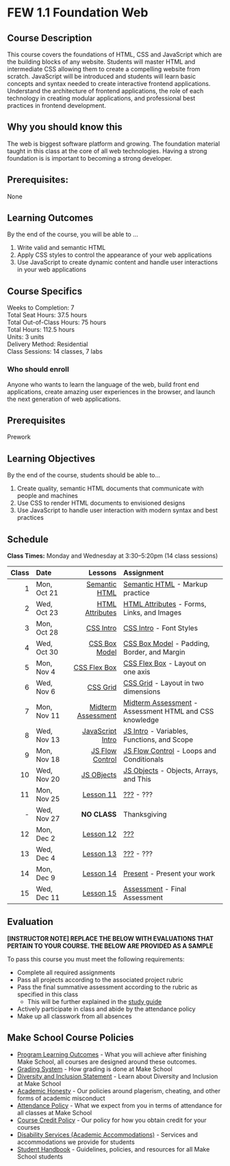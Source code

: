 # FEW 1.1 Foundation Web

## Course Description

This course covers the foundations of HTML, CSS and JavaScript which are the building blocks of any website. Students will master HTML and intermediate CSS allowing them to create a compelling website from scratch. JavaScript will be introduced and students will learn basic concepts and syntax needed to create interactive frontend applications. Understand the architecture of frontend applications, the role of each technology in creating modular applications, and professional best practices in frontend development.

## Why you should know this

The web is biggest software platform and growing. The foundation material taught in this class at the core of all web technologies. Having a strong foundation is is important to becoming a strong developer. 

## Prerequisites:  

None

## Learning Outcomes

By the end of the course, you will be able to ...

1. Write valid and semantic HTML
1. Apply CSS styles to control the appearance of your web applications
1. Use JavaScript to create dynamic content and handle user interactions in your web applications

## Course Specifics

Weeks to Completion:  7 <br>
Total Seat Hours:  37.5 hours <br>
Total Out-of-Class Hours: 75 hours <br>
Total Hours: 112.5 hours <br>
Units:  3 units <br>
Delivery Method:  Residential <br>
Class Sessions:  14 classes, 7 labs

### Who should enroll

Anyone who wants to learn the language of the web, build front end applications, create amazing user experiences in the browser, and launch the next generation of web applications. 

## Prerequisites

Prework

## Learning Objectives

By the end of the course, students should be able to...
 
1. Create quality, semantic HTML documents that communicate with people and machines
1. Use CSS to render HTML documents to envisioned designs
1. Use JavaScript to handle user interaction with modern syntax and best practices

## Schedule

**Class Times:** Monday and Wednesday at 3:30–5:20pm (14 class sessions)

| Class | Date | Lessons | Assignment |
|------:|:-----|-------:|:-----------|
|  1 | Mon, Oct 21 | [Semantic HTML](./lessons/lesson-01.md) | [Semantic HTML](./assignments/assignment-01.md) - Markup practice |
|  2 | Wed, Oct 23 | [HTML Attributes](./lessons/lesson-02.md) | [HTML Attributes](./assignments/assignment-02.md) - Forms, Links, and Images |
|  3 | Mon, Oct 28 | [CSS Intro](./lessons/lesson-03.md) | [CSS Intro](./assignments/assignment-03.md) - Font Styles |
|  4 | Wed, Oct 30 | [CSS Box Model](./lessons/lesson-04.md) | [CSS Box Model](./assignments/assignment-04.md) - Padding, Border, and Margin |
|  5 | Mon, Nov 4  | [CSS Flex Box](./lessons/lesson-05.md) | [CSS Flex Box](./assignments/assignment-05.md) - Layout on one axis |
|  6 | Wed, Nov 6  | [CSS Grid](./lessons/lesson-06.md) | [CSS Grid](./assignments/assignment-06.md) - Layout in two dimensions |
|  7 | Mon, Nov 11 | [Midterm Assessment](./lessons/lesson-07.md) | [Midterm Assessment](./assignments/assignment-07.md) - Assessment HTML and CSS knowledge |
|  8 | Wed, Nov 13 | [JavaScript Intro](./lessons/lesson-08.md) | [JS Intro](./assignments/assignment-08.md) - Variables, Functions, and Scope |
|  9 | Mon, Nov 18 | [JS Flow Control](./lessons/lesson-09.md) | [JS Flow Control](./assignments/assignment-09.md) - Loops and Conditionals |
| 10 | Wed, Nov 20 | [JS OBjects](./lessons/lesson-10.md) | [JS Objects](./assignments/assignment-10.md) - Objects, Arrays, and This |
| 11 | Mon, Nov 25 | [Lesson 11](./lessons/lesson-11.md) | [???](./assignments/assignment-11.md) - ??? |
|  - | Wed, Nov 27 | **NO CLASS** | Thanksgiving |
| 12 | Mon, Dec 2  | [Lesson 12](./lessons/lesson-12.md) | [???](./assignments/assignment-12.md) |
| 13 | Wed, Dec 4  | [Lesson 13](./lessons/lesson-13.md) | [???](./assignments/assignment-13.md) - ??? |
| 14 | Mon, Dec 9  | [Lesson 14](./lessons/lesson-14.md) | [Present](./assignments/assignment-14.md) - Present your work |
| 15 | Wed, Dec 11 | [Lesson 15](./lessons/lesson-15.md) | [Assessment](./assignments/assignment-15.md) - Final Assessment |

## Evaluation

**[INSTRUCTOR NOTE] REPLACE THE BELOW WITH EVALUATIONS THAT PERTAIN TO YOUR COURSE. THE BELOW ARE PROVIDED AS A SAMPLE**

To pass this course you must meet the following requirements:

- Complete all required assignments 
- Pass all projects according to the associated project rubric
- Pass the final summative assessment according to the rubric as specified in this class
    - This will be further explained in the [study guide](ADD_STUDY_GUIDE_LNK)
- Actively participate in class and abide by the attendance policy
- Make up all classwork from all absences

## Make School Course Policies

- [Program Learning Outcomes](https://make.sc/program-learning-outcomes) - What you will achieve after finishing Make School, all courses are designed around these outcomes.
- [Grading System](https://make.sc/grading-system) - How grading is done at Make School
- [Diversity and Inclusion Statement](https://make.sc/diversity-and-inclusion-statement) - Learn about Diversity and Inclusion at Make School
- [Academic Honesty](https://make.sc/academic-honesty-policy) - Our policies around plagerism, cheating, and other forms of academic misconduct 
- [Attendance Policy](https://make.sc/attendance-policy) - What we expect from you in terms of attendance for all classes at Make School
- [Course Credit Policy](https://make.sc/course-credit-policy) - Our policy for how you obtain credit for your courses
- [Disability Services (Academic Accommodations)](https://make.sc/disability-services) - Services and accommodations we provide for students
- [Student Handbook](https://make.sc/student-handbook) - Guidelines, policies, and resources for all Make School students
